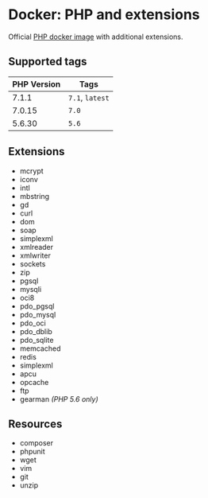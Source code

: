 Docker: PHP and extensions
==========================

Official [PHP docker image](https://hub.docker.com/_/php/) with additional extensions.

Supported tags
--------------

| PHP Version | Tags            |
| ----------- | --------------- |
| 7.1.1       | `7.1`, `latest` |
| 7.0.15      | `7.0`           |
| 5.6.30      | `5.6`           |

Extensions
----------

- mcrypt
- iconv
- intl
- mbstring
- gd
- curl
- dom
- soap
- simplexml
- xmlreader
- xmlwriter
- sockets
- zip
- pgsql
- mysqli
- oci8
- pdo_pgsql
- pdo_mysql
- pdo_oci
- pdo_dblib
- pdo_sqlite
- memcached
- redis
- simplexml
- apcu
- opcache
- ftp
- gearman *(PHP 5.6 only)*

Resources
---------

- composer
- phpunit
- wget
- vim
- git
- unzip
